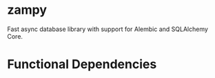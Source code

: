 # zampy
Fast async database library with support for Alembic and SQLAlchemy Core.

# Functional Dependencies
